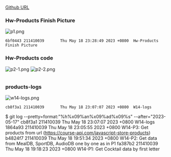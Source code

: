 [Github URL](https://github.com/211410039/1112-1N-js-demo-id/tree/main/demo/md/w14_39-products)

### Hw-Products Finish Picture

![p1.png](https://qmfqlvkbasosvmqhicrw.supabase.co/storage/v1/object/public/demo-39/md_img/p1.png?t=2023-05-18T15%3A28%3A16.099Z)

```
6bf0443 211410039       Thu May 18 23:28:49 2023 +0800  Hw-Products Finish Picture
```

### Hw-Products code

![p2-1.png](https://qmfqlvkbasosvmqhicrw.supabase.co/storage/v1/object/public/demo-39/md_img/p2-1.png?t=2023-05-18T15%3A28%3A16.099Z)
![p2-2.png](https://qmfqlvkbasosvmqhicrw.supabase.co/storage/v1/object/public/demo-39/md_img/p2-2.png?t=2023-05-18T15%3A28%3A16.099Z)

```

```

### products-logs

![w14-logs.png](https://qmfqlvkbasosvmqhicrw.supabase.co/storage/v1/object/public/demo-39/md_img/w14-logs.png?t=2023-05-18T15%3A08%3A14.128Z)

```
cb8f3a1 211410039       Thu May 18 23:07:07 2023 +0800  W14-logs
```

$ git log --pretty=format:"%h%x09%an%x09%ad%x09%s" --after="2023-05-17"
cb8f3a1 211410039       Thu May 18 23:07:07 2023 +0800  W14-logs
1864a93 211410039       Thu May 18 23:05:55 2023 +0800  W14-P3: Get products from url (https://course-api.com/javascript-store-products)
b4824f7 211410039       Thu May 18 19:51:34 2023 +0800  W14-P2: Get data from MealDB, SportDB, AudioDB one by one as in P1
fa387b2 211410039       Thu May 18 19:18:23 2023 +0800  W14-P1: Get Cocktail data by first letter
